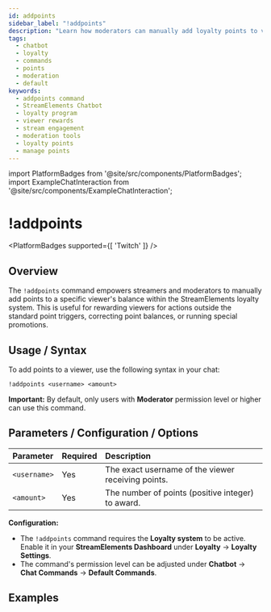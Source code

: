 ```yaml
---
id: addpoints
sidebar_label: "!addpoints"
description: "Learn how moderators can manually add loyalty points to viewers using the StreamElements !addpoints chatbot command. Manage your community rewards."
tags:
  - chatbot
  - loyalty
  - commands
  - points
  - moderation
  - default
keywords:
  - addpoints command
  - StreamElements Chatbot
  - loyalty program
  - viewer rewards
  - stream engagement
  - moderation tools
  - loyalty points
  - manage points
---
```


import PlatformBadges from '@site/src/components/PlatformBadges';
import ExampleChatInteraction from '@site/src/components/ExampleChatInteraction';

# !addpoints

<PlatformBadges supported={[ 'Twitch' ]} />

## Overview

The `!addpoints` command empowers streamers and moderators to manually add points to a specific viewer's balance within the StreamElements loyalty system. This is useful for rewarding viewers for actions outside the standard point triggers, correcting point balances, or running special promotions.

## Usage / Syntax

To add points to a viewer, use the following syntax in your chat:

```streamelements
!addpoints <username> <amount>
```

**Important:** By default, only users with **Moderator** permission level or higher can use this command.

## Parameters / Configuration / Options

| Parameter    | Required | Description                                        |
| :----------- | :------- | :------------------------------------------------- |
| `<username>` | Yes      | The exact username of the viewer receiving points. |
| `<amount>`   | Yes      | The number of points (positive integer) to award.  |

**Configuration:**

*   The `!addpoints` command requires the **Loyalty system** to be active. Enable it in your **StreamElements Dashboard** under **Loyalty** -> **Loyalty Settings**.
*   The command's permission level can be adjusted under **Chatbot** -> **Chat Commands** -> **Default Commands**.

## Examples

<ExampleChatInteraction
  inputPersona="broadcaster"
  inputMessage="!addpoints StreamFan123 1000"
  outputMessage="@YourChannel, added 1000 points to StreamFan123. They now have 5961 points."
/>

<ExampleChatInteraction
  inputPersona="moderator"
  inputUsernameOverride="ModUser99"
  inputMessage="!addpoints LoyalViewer 50"
  outputMessage="@ModUser99, added 50 points to LoyalViewer. They now have 1280 points."
/>
